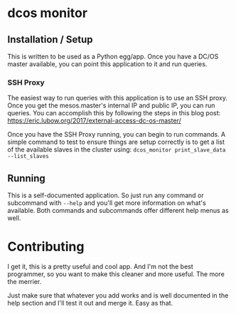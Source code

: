 # dcos monitor

## Installation / Setup
This is written to be used as a Python egg/app. Once you have a DC/OS master available, you can point this application to it and run queries.

### SSH Proxy
The easiest way to run queries with this application is to use an SSH proxy. Once you get the mesos.master's internal IP and public IP, you can run queries. You can accomplish this by following the steps in this blog post: https://eric.lubow.org/2017/external-access-dc-os-master/

Once you have the SSH Proxy running, you can begin to run commands. A simple command to test to ensure things are setup correctly is to get a list of the available slaves in the cluster using: `dcos_monitor print_slave_data --list_slaves`

## Running
This is a self-documented application. So just run any command or subcommand with `--help` and you'll get more information on what's available. Both commands and subcommands offer different help menus as well.

# Contributing
I get it, this is a pretty useful and cool app. And I'm not the best programmer, so you want to make this cleaner and more useful. The more the merrier.

Just make sure that whatever you add works and is well documented in the help section and I'll test it out and merge it. Easy as that.
